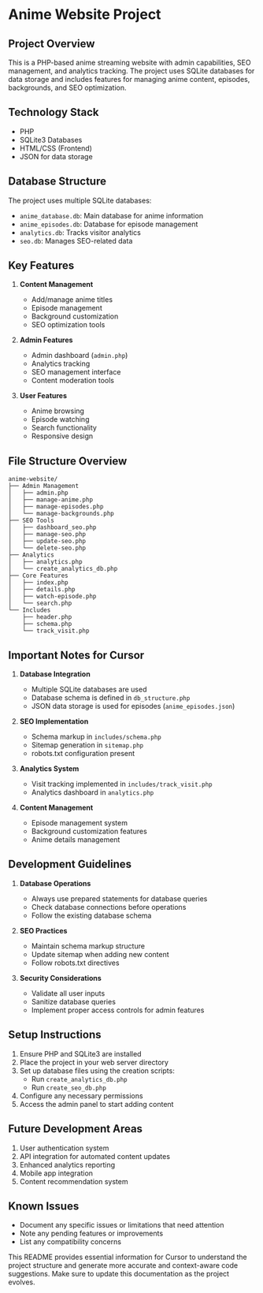 # Anime Website Project

## Project Overview
This is a PHP-based anime streaming website with admin capabilities, SEO management, and analytics tracking. The project uses SQLite databases for data storage and includes features for managing anime content, episodes, backgrounds, and SEO optimization.

## Technology Stack
- PHP
- SQLite3 Databases
- HTML/CSS (Frontend)
- JSON for data storage

## Database Structure
The project uses multiple SQLite databases:
- `anime_database.db`: Main database for anime information
- `anime_episodes.db`: Database for episode management
- `analytics.db`: Tracks visitor analytics
- `seo.db`: Manages SEO-related data

## Key Features
1. **Content Management**
   - Add/manage anime titles
   - Episode management
   - Background customization
   - SEO optimization tools

2. **Admin Features**
   - Admin dashboard (`admin.php`)
   - Analytics tracking
   - SEO management interface
   - Content moderation tools

3. **User Features**
   - Anime browsing
   - Episode watching
   - Search functionality
   - Responsive design

## File Structure Overview
```
anime-website/
├── Admin Management
│   ├── admin.php
│   ├── manage-anime.php
│   ├── manage-episodes.php
│   └── manage-backgrounds.php
├── SEO Tools
│   ├── dashboard_seo.php
│   ├── manage-seo.php
│   ├── update-seo.php
│   └── delete-seo.php
├── Analytics
│   ├── analytics.php
│   └── create_analytics_db.php
├── Core Features
│   ├── index.php
│   ├── details.php
│   ├── watch-episode.php
│   └── search.php
└── Includes
    ├── header.php
    ├── schema.php
    └── track_visit.php
```

## Important Notes for Cursor
1. **Database Integration**
   - Multiple SQLite databases are used
   - Database schema is defined in `db_structure.php`
   - JSON data storage is used for episodes (`anime_episodes.json`)

2. **SEO Implementation**
   - Schema markup in `includes/schema.php`
   - Sitemap generation in `sitemap.php`
   - robots.txt configuration present

3. **Analytics System**
   - Visit tracking implemented in `includes/track_visit.php`
   - Analytics dashboard in `analytics.php`

4. **Content Management**
   - Episode management system
   - Background customization features
   - Anime details management

## Development Guidelines
1. **Database Operations**
   - Always use prepared statements for database queries
   - Check database connections before operations
   - Follow the existing database schema

2. **SEO Practices**
   - Maintain schema markup structure
   - Update sitemap when adding new content
   - Follow robots.txt directives

3. **Security Considerations**
   - Validate all user inputs
   - Sanitize database queries
   - Implement proper access controls for admin features

## Setup Instructions
1. Ensure PHP and SQLite3 are installed
2. Place the project in your web server directory
3. Set up database files using the creation scripts:
   - Run `create_analytics_db.php`
   - Run `create_seo_db.php`
4. Configure any necessary permissions
5. Access the admin panel to start adding content

## Future Development Areas
1. User authentication system
2. API integration for automated content updates
3. Enhanced analytics reporting
4. Mobile app integration
5. Content recommendation system

## Known Issues
- Document any specific issues or limitations that need attention
- Note any pending features or improvements
- List any compatibility concerns

This README provides essential information for Cursor to understand the project structure and generate more accurate and context-aware code suggestions. Make sure to update this documentation as the project evolves. 